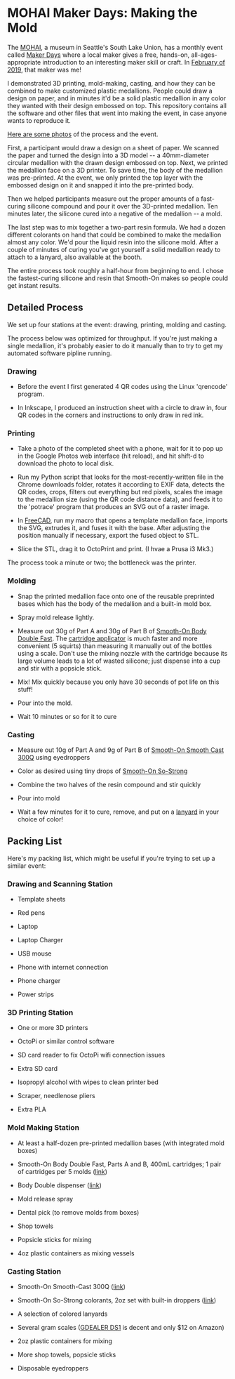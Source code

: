 
# MOHAI Maker Days: Making the Mold

The [MOHAI](https://mohai.org/), a museum in Seattle's South Lake
Union, has a monthly event called [Maker
Days](https://mohai.org/program/maker-days/) where a local maker gives
a free, hands-on, all-ages-appropriate introduction to an interesting
maker skill or craft. In [February of
2019](https://mohai.org/event/maker-day-making-the-mold/), that maker
was me!

I demonstrated 3D printing, mold-making, casting, and how they can be
combined to make customized plastic medallions.  People could draw a
design on paper, and in minutes it'd be a solid plastic medallion in
any color they wanted with their design embossed on top.  This
repository contains all the software and other files that went into
making the event, in case anyone wants to reproduce it.

[Here are some photos](https://photos.app.goo.gl/AzxZ8Njd79hLUo9N7) of
the process and the event.

First, a participant would draw a design on a sheet of paper. We
scanned the paper and turned the design into a 3D model -- a
40mm-diameter circular medallion with the drawn design embossed on
top. Next, we printed the medallion face on a 3D printer. To save
time, the body of the medallion was pre-printed. At the event, we only
printed the top layer with the embossed design on it and snapped it
into the pre-printed body.

Then we helped participants measure out the proper amounts of a
fast-curing silicone compound and pour it over the 3D-printed
medallion. Ten minutes later, the silicone cured into a negative of
the medallion -- a mold.

The last step was to mix together a two-part resin formula. We had a
dozen different colorants on hand that could be combined to make the
medallion almost any color. We'd pour the liquid resin into the
silicone mold. After a couple of minutes of curing you've got yourself
a solid medallion ready to attach to a lanyard, also available at the
booth.

The entire process took roughly a half-hour from beginning to end. I
chose the fastest-curing silicone and resin that Smooth-On makes so
people could get instant results.

## Detailed Process

We set up four stations at the event: drawing, printing, molding and
casting.

The process below was optimized for throughput. If you're just making
a single medallion, it's probably easier to do it manually than to try
to get my automated software pipline running.

### Drawing

* Before the event I first generated 4 QR codes using the Linux
  'qrencode' program.

* In Inkscape, I produced an instruction sheet with a circle to draw
  in, four QR codes in the corners and instructions to only draw in
  red ink.


### Printing

* Take a photo of the completed sheet with a phone, wait for it to pop
  up in the Google Photos web interface (hit reload), and hit shift-d
  to download the photo to local disk.

* Run my Python script that looks for the most-recently-written file
  in the Chrome downloads folder, rotates it according to EXIF data,
  detects the QR codes, crops, filters out everything but red pixels,
  scales the image to the medallion size (using the QR code distance
  data), and feeds it to the 'potrace' program that produces an SVG
  out of a raster image.

* In [FreeCAD](https://www.freecadweb.org), run my macro that opens a
  template medallion face, imports the SVG, extrudes it, and fuses it
  with the base. After adjusting the position manually if necessary,
  export the fused object to STL.

* Slice the STL, drag it to OctoPrint and print. (I hvae a Prusa i3
  Mk3.)

The process took a minute or two; the bottleneck was the printer.

### Molding

* Snap the printed medallion face onto one of the reusable preprinted
bases which has the body of the medallion and a built-in mold box.

* Spray mold release lightly.

* Measure out 30g of Part A and 30g of Part B of [Smooth-On Body
Double
Fast](https://www.smooth-on.com/products/body-double-fast-set/). The
[cartridge
applicator](https://www.reynoldsam.com/product/dispensing-guns/) is
much faster and more convenient (5 squirts) than measuring it manually
out of the bottles using a scale. Don't use the mixing nozzle with the
cartridge because its large volume leads to a lot of wasted silicone;
just dispense into a cup and stir with a popsicle stick.

* Mix! Mix quickly because you only have 30 seconds of pot life on
  this stuff!

* Pour into the mold.

* Wait 10 minutes or so for it to cure

### Casting

* Measure out 10g of Part A and 9g of Part B of [Smooth-On Smooth Cast
  300Q](https://www.smooth-on.com/products/smooth-cast-300q/) using
  eyedroppers

* Color as desired using tiny drops of [Smooth-On
  So-Strong](https://www.smooth-on.com/product-line/strong/)

* Combine the two halves of the resin compound and stir quickly

* Pour into mold

* Wait a few minutes for it to cure, remove, and put on a
  [lanyard](https://www.amazon.com/gp/product/B018JW4IBC/ref=oh_aui_search_asin_title?ie=UTF8&psc=1)
  in your choice of color!

## Packing List

Here's my packing list, which might be useful if you're trying to set
up a similar event:

### Drawing and Scanning Station

* Template sheets

* Red pens

* Laptop

* Laptop Charger

* USB mouse

* Phone with internet connection

* Phone charger

* Power strips

### 3D Printing Station

* One or more 3D printers

* OctoPi or similar control software

* SD card reader to fix OctoPi wifi connection issues

* Extra SD card

* Isopropyl alcohol with wipes to clean printer bed

* Scraper, needlenose pliers

* Extra PLA

### Mold Making Station

* At least a half-dozen pre-printed medallion bases (with integrated
  mold boxes)

* Smooth-On Body Double Fast, Parts A and B, 400mL cartridges; 1 pair
  of cartridges per 5 molds
  ([link](https://www.reynoldsam.com/product/body-double/))

* Body Double dispenser
  ([link](https://www.reynoldsam.com/product/dispensing-guns/))

* Mold release spray

* Dental pick (to remove molds from boxes)

* Shop towels

* Popsicle sticks for mixing

* 4oz plastic containers as mixing vessels

### Casting Station

* Smooth-On Smooth-Cast 300Q
  ([link](https://www.reynoldsam.com/product/smooth-cast-300/))

* Smooth-On So-Strong colorants, 2oz set with built-in droppers
  ([link](https://www.reynoldsam.com/product/strong-color-tints/))

* A selection of colored lanyards

* Several gram scales ([GDEALER
  DS1](https://www.amazon.com/gp/product/B01E6RE3A0/ref=oh_aui_search_asin_title?ie=UTF8&psc=1)
  is decent and only $12 on Amazon)

* 2oz plastic containers for mixing

* More shop towels, popsicle sticks

* Disposable eyedroppers
